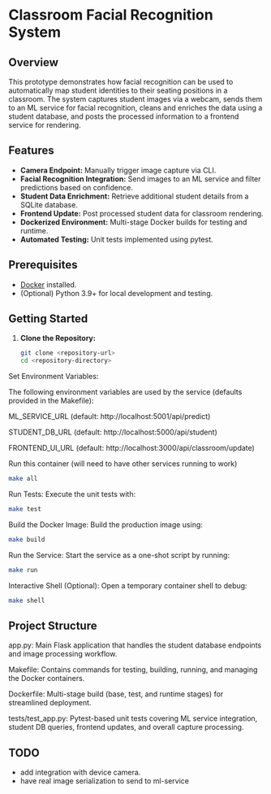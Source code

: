# Classroom Facial Recognition System

## Overview

This prototype demonstrates how facial recognition can be used to automatically map student identities to their seating positions in a classroom. The system captures student images via a webcam, sends them to an ML service for facial recognition, cleans and enriches the data using a student database, and posts the processed information to a frontend service for rendering.

## Features

- **Camera Endpoint:** Manually trigger image capture via CLI.
- **Facial Recognition Integration:** Send images to an ML service and filter predictions based on confidence.
- **Student Data Enrichment:** Retrieve additional student details from a SQLite database.
- **Frontend Update:** Post processed student data for classroom rendering.
- **Dockerized Environment:** Multi-stage Docker builds for testing and runtime.
- **Automated Testing:** Unit tests implemented using pytest.

## Prerequisites

- [Docker](https://docs.docker.com/get-docker/) installed.
- (Optional) Python 3.9+ for local development and testing.

## Getting Started

1. **Clone the Repository:**
   ```bash
   git clone <repository-url>
   cd <repository-directory>
Set Environment Variables:

The following environment variables are used by the service (defaults provided in the Makefile):

ML_SERVICE_URL (default: http://localhost:5001/api/predict)

STUDENT_DB_URL (default: http://localhost:5000/api/student)

FRONTEND_UI_URL (default: http://localhost:3000/api/classroom/update)

Run this container (will need to have other services running to work)
```bash
make all
```

Run Tests: Execute the unit tests with:

```bash
make test
```
Build the Docker Image: Build the production image using:

```bash
make build
```
Run the Service: Start the service as a one-shot script by running:

```bash
make run
```
Interactive Shell (Optional): Open a temporary container shell to debug:

```bash
make shell
```

## Project Structure

app.py: Main Flask application that handles the student database endpoints and image processing workflow.

Makefile: Contains commands for testing, building, running, and managing the Docker containers.

Dockerfile: Multi-stage build (base, test, and runtime stages) for streamlined deployment.

tests/test_app.py: Pytest-based unit tests covering ML service integration, student DB queries, frontend updates, and overall capture processing.

## TODO
- add integration with device camera. 
- have real image serialization to send to ml-service